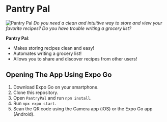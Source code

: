 # Pantry Pal
![Pantry Pal](https://github.com/nicom0202/PantryPal/blob/main/ASSETS/pantrypal.png?raw=true)
*Do you need a clean and intuitive way to store and view your favorite recipes? Do you have trouble writing a grocery list?*

**Pantry Pal**:
- Makes storing recipes clean and easy!
- Automates writing a grocery list!
- Allows you to share and discover recipes from other users!

## Opening The App Using Expo Go

1. Download Expo Go on your smartphone.
2. Clone this repository.
3. Open `PantryPal` and run `npm install`.
4. Run `npx expo start`.
5. Scan the QR code using the Camera app (iOS) or the Expo Go app (Android).